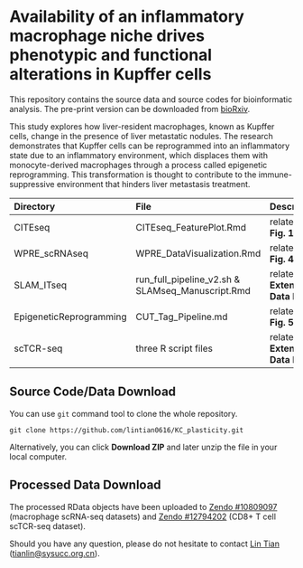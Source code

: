 Availability of an inflammatory macrophage niche drives phenotypic and functional alterations in Kupffer cells
=========

This repository contains the source data and source codes for bioinformatic analysis. The pre-print version can be downloaded from [bioRxiv](https://www.biorxiv.org/content/10.1101/2024.04.23.590829v1.full).

This study explores how liver-resident macrophages, known as Kupffer cells, change in the presence of liver metastatic nodules. The research demonstrates that Kupffer cells can be reprogrammed into an inflammatory state due to an inflammatory environment, which displaces them with monocyte-derived macrophages through a process called epigenetic reprogramming. This transformation is thought to contribute to the immune-suppressive environment that hinders liver metastasis treatment.

| Directory  | File  | Description |
|:------------- |:---------------|:-------------|
| CITEseq      | CITEseq_FeaturePlot.Rmd | related to **Fig. 1** |
| WPRE_scRNAseq| WPRE_DataVisualization.Rmd | related to **Fig. 4** |
| SLAM_ITseq | run\_full\_pipeline\_v2.sh & SLAMseq_Manuscript.Rmd |            related to **Extended Data Fig. 5** |
| EpigeneticReprogramming | CUT\_Tag\_Pipeline.md | related to **Fig. 5** |
| scTCR-seq | three R script files | related to **Extended Data Fig. 8** |

## Source Code/Data Download

You can use `git` command tool to clone the whole repository.

```
git clone https://github.com/lintian0616/KC_plasticity.git
```

Alternatively, you can click **Download ZIP** and later unzip the file in your local computer.

## Processed Data Download

The processed RData objects have been uploaded to [Zendo #10809097](https://zenodo.org/records/10809097) (macrophage scRNA-seq datasets) and [Zendo #12794202](https://zenodo.org/records/12794202) (CD8+ T cell scTCR-seq dataset).

Should you have any question, please do not hesitate to contact [Lin Tian](https://www.tianlab.info/)  (tianlin@sysucc.org.cn).